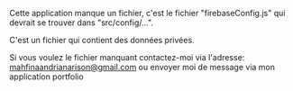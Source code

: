 Cette application manque un fichier, c'est le fichier "firebaseConfig.js" qui devrait se trouver dans "src/config/...".

C'est un fichier qui contient des données privées.

Si vous voulez le fichier manquant contactez-moi via l'adresse: mahfinaandrianarison@gmail.com ou envoyer moi de message via mon application portfolio
